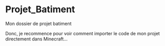 # Projet_Batiment
 Mon dossier de projet batiment
 
 Donc, je recommence pour voir comment importer le code de mon projet directement dans Minecraft...
 
